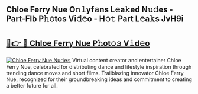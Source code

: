 ## Chloe Ferry Nue O𝚗𝚕yf𝚊ns L𝚎a𝚔ed N𝚞𝚍es - Part-Flb P𝚑𝚘tos Vi𝚍𝚎o - H𝚘𝚝 Part L𝚎a𝚔s JvH9i

# <h2><a href="http://kf1h5go.oniu.top/?m=Chloe+Ferry+Nue">🔗👉 🔴 Chloe Ferry Nue P𝚑ot𝚘𝚜 V𝚒d𝚎o</a></h2>

[![Chloe Ferry Nue Nu𝚍e𝚜](https://i.imgur.com/0qMVB7G.gif)](http://kf1h5go.oniu.top/?m=Chloe+Ferry+Nue)
Virtual content creator and entertainer Chloe Ferry Nue, celebrated for distributing dance and lifestyle inspiration through trending dance moves and short films. Trailblazing innovator Chloe Ferry Nue, recognized for their groundbreaking ideas and commitment to creating a better future for all.  
